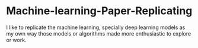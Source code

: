 # Machine-learning-Paper-Replicating
I like to replicate the machine learning, specially deep learning models as my own way those models or algorithms made more enthusiastic to explore or work.
